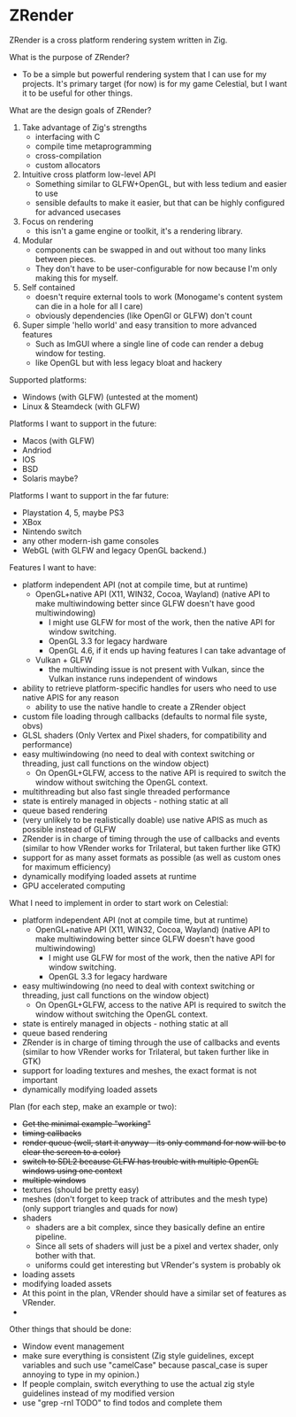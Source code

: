 # ZRender

ZRender is a cross platform rendering system written in Zig.

What is the purpose of ZRender?
- To be a simple but powerful rendering system that I can use for my projects. It's primary target (for now) is for my game Celestial, but I want it to be useful for other things.

What are the design goals of ZRender?
1. Take advantage of Zig's strengths
    - interfacing with C
    - compile time metaprogramming
    - cross-compilation
    - custom allocators
2. Intuitive cross platform low-level API
    - Something similar to GLFW+OpenGL, but with less tedium and easier to use
    - sensible defaults to make it easier, but that can be highly configured for advanced usecases
3. Focus on rendering
    - this isn't a game engine or toolkit, it's a rendering library.
4. Modular
    - components can be swapped in and out without too many links between pieces.
    - They don't have to be user-configurable for now because I'm only making this for myself.
5. Self contained
    - doesn't require external tools to work (Monogame's content system can die in a hole for all I care)
    - obviously dependencies (like OpenGl or GLFW) don't count
6. Super simple 'hello world' and easy transition to more advanced features
    - Such as ImGUI where a single line of code can render a debug window for testing.
    - like OpenGL but with less legacy bloat and hackery

Supported platforms:
- Windows (with GLFW) (untested at the moment)
- Linux & Steamdeck (with GLFW)

Platforms I want to support in the future:
- Macos (with GLFW)
- Andriod
- IOS
- BSD
- Solaris maybe?

Platforms I want to support in the far future:
- Playstation 4, 5, maybe PS3
- XBox
- Nintendo switch
- any other modern-ish game consoles
- WebGL (with GLFW and legacy OpenGL backend.)

Features I want to have:
- platform independent API (not at compile time, but at runtime)
    - OpenGL+native API (X11, WIN32, Cocoa, Wayland) (native API to make multiwindowing better since GLFW doesn't have good multiwindowing)
        - I might use GLFW for most of the work, then the native API for window switching.
        - OpenGL 3.3 for legacy hardware
        - OpenGL 4.6, if it ends up having features I can take advantage of
    - Vulkan + GLFW
        - the multiwinding issue is not present with Vulkan, since the Vulkan instance runs independent of windows
- ability to retrieve platform-specific handles for users who need to use native APIS for any reason
    - ability to use the native handle to create a ZRender object
- custom file loading through callbacks (defaults to normal file syste, obvs)
- GLSL shaders (Only Vertex and Pixel shaders, for compatibility and performance)
- easy multiwindowing (no need to deal with context switching or threading, just call functions on the window object)
    - On OpenGL+GLFW, access to the native API is required to switch the window without switching the OpenGL context.
- multithreading but also fast single threaded performance
- state is entirely managed in objects - nothing static at all
- queue based rendering
- (very unlikely to be realistically doable) use native APIS as much as possible instead of GLFW
- ZRender is in charge of timing through the use of callbacks and events (similar to how VRender works for Trilateral, but taken further like GTK)
- support for as many asset formats as possible (as well as custom ones for maximum efficiency)
- dynamically modifying loaded assets at runtime
- GPU accelerated computing

What I need to implement in order to start work on Celestial:
- platform independent API (not at compile time, but at runtime)
    - OpenGL+native API (X11, WIN32, Cocoa, Wayland) (native API to make multiwindowing better since GLFW doesn't have good multiwindowing)
        - I might use GLFW for most of the work, then the native API for window switching.
        - OpenGL 3.3 for legacy hardware
- easy multiwindowing (no need to deal with context switching or threading, just call functions on the window object)
    - On OpenGL+GLFW, access to the native API is required to switch the window without switching the OpenGL context.
- state is entirely managed in objects - nothing static at all
- queue based rendering
- ZRender is in charge of timing through the use of callbacks and events (similar to how VRender works for Trilateral, but taken further like in GTK)
- support for loading textures and meshes, the exact format is not important
- dynamically modifying loaded assets

Plan (for each step, make an example or two):
- ~~Get the minimal example "working"~~
- ~~timing callbacks~~
- ~~render queue (well, start it anyway - its only command for now will be to clear the screen to a color)~~
- ~~switch to SDL2 because GLFW has trouble with multiple OpenGL windows using one context~~
- ~~multiple windows~~
- textures (should be pretty easy)
- meshes (don't forget to keep track of attributes and the mesh type) (only support triangles and quads for now)
- shaders
    - shaders are a bit complex, since they basically define an entire pipeline.
    - Since all sets of shaders will just be a pixel and vertex shader, only bother with that.
    - uniforms could get interesting but VRender's system is probably ok
- loading assets
- modifying loaded assets
- At this point in the plan, VRender should have a similar set of features as VRender.
- 

Other things that should be done:
- Window event management
- make sure everything is consistent (Zig style guidelines, except variables and such use "camelCase" because pascal_case is super annoying to type in my opinion.)
- If people complain, switch everything to use the actual zig style guidelines instead of my modified version
- use "grep -rnI TODO" to find todos and complete them
